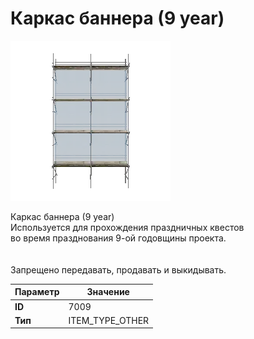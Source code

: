# Каркас баннера (9 year)

![Item Image](../img/7009.webp?raw=true)

Каркас баннера (9 year)<br>Используется для прохождения праздничных квестов<br>во время празднования 9-ой годовщины проекта.<br><br><br>Запрещено передавать, продавать и выкидывать.


| Параметр | Значение |
|----------|----------|
| **ID** | 7009 |
| **Тип** | ITEM_TYPE_OTHER |

